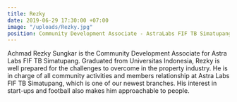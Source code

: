 ```yaml
---
title: Rezky
date: 2019-06-29 17:30:00 +07:00
image: "/uploads/Rezky.jpg"
position: Community Development Associate - AstraLabs FIF TB Simatupang
---
```


Achmad Rezky Sungkar is the Community Development Associate for Astra Labs FIF TB Simatupang. Graduated from Universitas Indonesia, Rezky is well prepared for the challenges to overcome in the property industry. He is in charge of all community activities and members relationship at Astra Labs FIF TB Simatupang, which is one of our newest branches. His interest in start-ups and football also makes him approachable to people.
